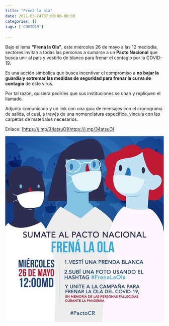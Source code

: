 ```yaml
---
title: "Frená la ola"
date: 2021-05-24T07:00:00-06:00
categories: []
tags: ['COVID19']

---
```

Bajo el lema **“Frená la Ola”**, este miércoles 26 de mayo a las 12 mediodía, sectores invitan a todas las personas a sumarse a un **Pacto Nacional** que busca unir al país y vestirlo de blanco para frenar el contagio por la COVID-19.

Es una acción simbólica que busca incentivar el compromiso a **no bajar la guardia y extremar las medidas de seguridad para frenar la curva de contagio** de este virus. 

Por tal razón, quisiera pedirles que sus instituciones se unan y repliquen el llamado.

Adjunto comunicado y un link con una guía de mensajes con el cronograma de salida, el cual, a través de una nomenclatura específica, vincula con las carpetas de materiales necesarios. 

Enlace: [https://j.mp/34atsuO](https://j.mp/34atsuO)

![Image](image.jpg)